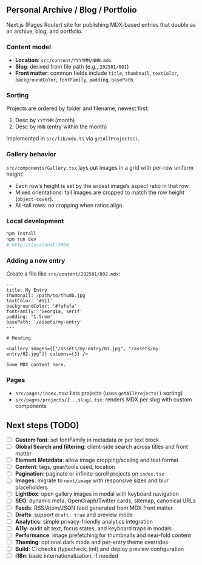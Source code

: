 ## Personal Archive / Blog / Portfolio

Next.js (Pages Router) site for publishing MDX-based entries that double as an archive, blog, and portfolio.

### Content model
- **Location**: `src/content/YYYYMM/NNN.mdx`
- **Slug**: derived from file path (e.g., `202501/001`)
- **Front matter**: common fields include `title`, `thumbnail`, `textColor`, `backgroundColor`, `fontFamily`, `padding`, `basePath`.

### Sorting
Projects are ordered by folder and filename, newest first:
1. Desc by `YYYYMM` (month)
2. Desc by `NNN` (entry within the month)

Implemented in `src/lib/mdx.ts` via `getAllProjects()`.

### Gallery behavior
`src/components/Gallery.tsx` lays out images in a grid with per-row uniform height:
- Each row’s height is set by the widest image’s aspect ratio in that row.
- Mixed orientations: tall images are cropped to match the row height (`object-cover`).
- All-tall rows: no cropping when ratios align.

### Local development
```bash
npm install
npm run dev
# http://localhost:3000
```

### Adding a new entry
Create a file like `src/content/202501/002.mdx`:
```mdx
---
title: My Entry
thumbnail: /path/to/thumb.jpg
textColor: '#111'
backgroundColor: '#fafafa'
fontFamily: 'Georgia, serif'
padding: '1.5rem'
basePath: '/assets/my-entry'
---

# Heading

<Gallery images={["/assets/my-entry/01.jpg", "/assets/my-entry/02.jpg"]} columns={3} />

Some MDX content here.
```

### Pages
- `src/pages/index.tsx`: lists projects (uses `getAllProjects()` sorting)
- `src/pages/projects/[...slug].tsx`: renders MDX per slug with custom components

## Next steps (TODO)
- [ ] **Custom font**: set fontFamily in metadata or per text block
- [ ] **Global Search and filtering**: client-side search across titles and front matter
- [ ] **Element Metadata**: allow image cropping/scaling and text format
- [ ] **Content**: tags, gear/tools used, location
- [ ] **Pagination**: paginate or infinite-scroll projects on `index.tsx`
- [ ] **Images**: migrate to `next/image` with responsive sizes and blur placeholders
- [ ] **Lightbox**: open gallery images in modal with keyboard navigation
- [ ] **SEO**: dynamic meta, OpenGraph/Twitter cards, sitemap, canonical URLs
- [ ] **Feeds**: RSS/Atom/JSON feed generated from MDX front matter
- [ ] **Drafts**: support `draft: true` and preview mode
- [ ] **Analytics**: simple privacy-friendly analytics integration
- [ ] **A11y**: audit alt text, focus states, and keyboard traps in modals
- [ ] **Performance**: image prefetching for thumbnails and near-fold content
- [ ] **Theming**: optional dark mode and per-entry theme overrides
- [ ] **Build**: CI checks (typecheck, lint) and deploy preview configuration
- [ ] **i18n**: basic internationalization, if needed
